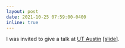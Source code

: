 ```yaml
---
layout: post
date: 2021-10-25 07:59:00-0400
inline: true
---
```


I was invited to give a talk at [UT Austin](https://vita-group.github.io/) [[slide]](https://drive.google.com/file/d/1fNOIKVMeYesxJ6P3lgau2oOyFx9BrKAC/view?usp=sharing).